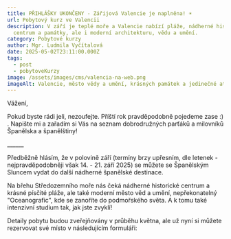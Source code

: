 ```yaml
---
title: PŘIHLÁŠKY UKONČENY - Zářijová Valencie je naplněna! ☀️
url: Pobytový kurz ve Valencii
description: V září je teplé moře a Valencie nabízí pláže, nádherné historické
  centrum a památky, ale i moderní architekturu, vědu a umění.
category: Pobytové kurzy
author: Mgr. Ludmila Vyčítalová
date: 2025-05-02T23:11:00.000Z
tags:
  - post
  - pobytoveKurzy
image: /assets/images/cms/valencia-na-web.png
imageAlt: Valencie, město vědy a umění, krásných památek a jedinečné atmosféry! ♥️
---
```

Vážení, 

Pokud byste rádi jeli, nezoufejte. Příští rok pravděpodobně pojedeme zase :) . Napište mi a zařadím si Vás na seznam dobrodružných parťáků a milovníků Španělska a španělštiny! 

\_\_\_\_\_\_

Předběžně hlásím, že v polovině září (termíny brzy upřesním, dle letenek - nejpravděpodobněji však 14. - 21. září 2025) se můžete se Španělským Sluncem vydat do další nádherné španělské destinace. 

Na břehu Středozemního moře nás čeká nádherné historické centrum a krásné písčité pláže, ale také moderní město věd a umění, nepřekonatelný "Oceanografic", kde se zanoříte do podmořského světa. A k tomu také intenzivní studium tak, jak jste zvyklí! 

Detaily pobytu budou zveřejňovány v průběhu května, ale už nyní si můžete rezervovat své místo v následujícím formuláři:  

<script type="text/javascript" src="https://form.fapi.cz/script.php?id=d7501d87-4a8b-4ce7-95a3-42f55162bf19"></script>
